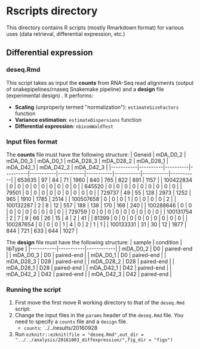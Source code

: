 # Rscripts directory
This directory contains R scripts (mostly Rmarkdown format) for various uses (data retrieval, differential expression, etc.)

## Differential expression

### deseq.Rmd
This script takes as input the __counts__ from RNA-Seq read alignments (output of snakepipelines/rnaseq Snakemake pipeline) and a __design__ file (experimental design) . It performs:
*  __Scaling__ (unproperly termed "normalization"): `estimateSizeFactors` function
*  __Variance estimation__: `estimateDispersions` function
* __Differential expression__: `nbinomWaldTest` 

### Input files format
The __counts__ file must have the following structure: 
| Geneid    | mDA_D0_2 | mDA_D0_3 | mDA_D0_1 | mDA_D28_3 | mDA_D28_2 | mDA_D28_1 | mDA_D42_1 | mDA_D42_2 | mDA_D42_3 |
|-----------|----------|----------|----------|-----------|-----------|-----------|-----------|-----------|-----------|
| 653635    | 97       | 84       | 71       | 1960      | 840       | 765       | 822       | 891       | 1157      |
| 100422834 | 0        | 0        | 0        | 0         | 0         | 0         | 0         | 0         | 0         |
| 645520    | 0        | 0        | 0        | 0         | 0         | 0         | 0         | 0         | 0         |
| 79501     | 0        | 0        | 0        | 0         | 0         | 0         | 0         | 0         | 0         |
| 729737    | 49       | 55       | 128      | 2973      | 1252      | 965       | 1910      | 1785      | 2514      |
| 100507658 | 0        | 0        | 0        | 1         | 0         | 0         | 0         | 0         | 2         |
| 100132287 | 2        | 8        | 12       | 557       | 188       | 138       | 170       | 168       | 240       |
| 100288646 | 0        | 0        | 0        | 0         | 0         | 0         | 0         | 0         | 0         |
| 729759    | 0        | 0        | 0        | 0         | 0         | 0         | 0         | 0         | 0         |
| 100131754 | 2        | 7        | 9        | 66        | 26        | 15        | 4         | 2         | 41        |
| 81399     | 0        | 0        | 0        | 0         | 0         | 0         | 0         | 0         | 0         |
| 100287654 | 0        | 0        | 0        | 1         | 4         | 0         | 2         | 1         | 1         |
| 100133331 | 31       | 30       | 12       | 1877      | 844       | 721       | 633       | 644       | 1027      |

The __design__ file must have the following structure:
| sample    | condition | libType    |
|-----------|-----------|------------|
| mDA_D0_2  | D0        | paired-end |
| mDA_D0_3  | D0        | paired-end |
| mDA_D0_1  | D0        | paired-end |
| mDA_D28_3 | D28       | paired-end |
| mDA_D28_2 | D28       | paired-end |
| mDA_D28_1 | D28       | paired-end |
| mDA_D42_1 | D42       | paired-end |
| mDA_D42_2 | D42       | paired-end |
| mDA_D42_3 | D42       | paired-end |

### Running the script
1.  First move the first move R working directory to that of the `deseq.Rmd` script:
2.  Change the input files in the `params` header of the `deseq.Rmd` file. You need to specify a `counts` file and a `design` file. 
    + `counts`: `../../results/20160928
3.  Run `ezknitr::ezknit(file = "deseq.Rmd",out_dir = "../../analysis/20161003_diffexpression/",fig_dir = "figs")`	

